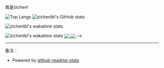 我是zichen!

![Top Langs](https://github-readme-stats.vercel.app/api/top-langs/?username=zichenlbl&layout=compact)
![zichenlbl's GitHub stats](https://github-readme-stats.vercel.app/api?username=zichenlbl&show_icons=true)

![zichenlbl's wakatime stats](https://github-readme-stats.vercel.app/api/wakatime?username=zichenlbl)

![zichenlbl's wakatime stats](https://github-readme-stats.vercel.app/api/wakatime?username=yuanxuefeng)
<a href="https://github.com/zichenlbl/git">
  <img align="center" src="https://github-readme-stats.vercel.app/api/pin/?username=zichenlbl&repo=git" />
</a>
<a href="https://github.com/JavaWeb-Basics">
  <img align="center" src="https://github-readme-stats.vercel.app/api/pin/?username=zichenlbl&repo=JavaWeb-Basics" />
</a> -->

<hr/>

备注：
  - Powered by [github-readme-stats](https://github.com/anuraghazra/github-readme-stats)
